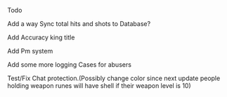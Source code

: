 Todo

Add a way Sync total hits and shots to Database?

Add Accuracy king title

Add Pm system 

Add some more logging Cases for abusers 

Test/Fix Chat protection.(Possibly change color since next update people holding weapon runes will have shell if their weapon level is 10)
